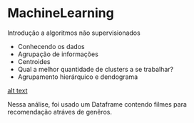# MachineLearning
Introdução a algoritmos não supervisionados

<ul>
  <li>Conhecendo os dados</li>
  <li>Agrupação de informações
  <li>Centroides
  <li>Qual a melhor quantidade de clusters a se trabalhar?
  <li>Agrupamento hierárquico e dendograma
</ul>

[alt text](https://github.com/FleepBer/MachineLearning/blob/master/graphic.png)

Nessa análise, foi usado um Dataframe contendo filmes para recomendação atráves de genêros.
